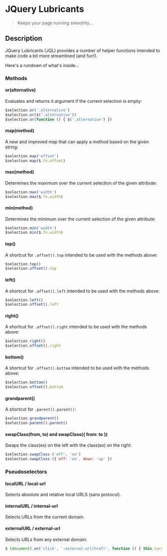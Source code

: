 # JQuery Lubricants
> Keeps your page running smoothly...

## Description

JQuery Lubricants (JQL) provides a number of helper functions intended to make code a bit more streamlined (and fun!).

Here's a rundown of what's inside...

### Methods

#### or(alternative)

Evaluates and returns it argument if the current selection is empty:

```js
$selection.or('.alternative')
$selection.or($('.alternative'))
$selection.or(function () { $('.alternative') })
```

#### map(method)

A new and improved map that can apply a method based on the given string:

```js
$selection.map('offset')
$selection.map($.fn.offset)
```

#### max(method)

Determines the maximum over the current selection of the given attribute:

```js
$selection.max('width')
$selection.max($.fn.width)
```

#### min(method)

Determines the minimum over the current selection of the given attribute:

```js
$selection.min('width')
$selection.min($.fn.width)
```

#### top()

A shortcut for `.offset().top` intended to be used with the methods above:

```js
$selection.top()
$selection.offset().top
```

#### left()

A shortcut for `.offset().left` intended to be used with the methods above:

```js
$selection.left()
$selection.offset().left
```

#### right()

A shortcut for `.offset().right` intended to be used with the methods above:

```js
$selection.right()
$selection.offset().right
```

#### bottom()

A shortcut for `.offset().bottom` intended to be used with the methods above:

```js
$selection.bottom()
$selection.offset().bottom
```

#### grandparent()

A shortcut for `.parent().parent()`:

```js
$selection.grandparent()
$selection.parent().parent()
```

#### swapClass(from, to) and swapClass({ from: to })

Swaps the class(es) on the left with the class(es) on the right:

```js
$selection.swapClass ('off', 'on')
$selection.swapClass ({ off: 'on', down: 'up' })
```

### Pseudoselectors

#### localURL / local-url

Selects absolute and relative local URLS (sans protocol).

#### internalURL / internal-url

Selects URLs from the current domain.

#### externalURL / external-url

Selects URLs from any external domain:

```js
$ (document).on('click', ':external-url(href)', function () { this.target = '_blank' })
```
